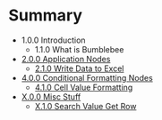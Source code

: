 # Summary

* 1.0.0 Introduction
   * 1.1.0 What is Bumblebee
* [2.0.0 Application Nodes](200_application_nodes.md)
   * [2.1.0 Write Data to Excel](210_write_data_to_excel.md)
* [4.0.0 Conditional Formatting Nodes](400_conditional_formatting_nodes.md)
   * [4.1.0 Cell Value Formatting](410_cell_value_formatting.md)
* [X.0.0 Misc Stuff](300_misc_stuff.md)
   * [X.1.0 Search Value Get Row](310_search_value_get_row.md)

